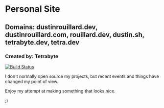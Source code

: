 # Personal Site

## Domains: dustinrouillard.dev, dustinrouillard.com, rouillard.dev, dustin.sh, tetrabyte.dev, tetra.dev

### Created by: Tetrabyte

[![Build Status](https://ci.tetra.dev/api/badges/dustinrouillard/dev.dustinrouillard/status.svg)](https://ci.tetra.dev/dustinrouillard/dev.dustinrouillard)

I don't normally open source my projects, but recent events and things have changed my point of view.

Enjoy my attempt at making something that looks nice.

;)
